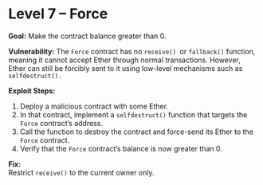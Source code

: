 # Level 7 – Force

**Goal:** Make the contract balance greater than 0.

**Vulnerability:**
The `Force` contract has no `receive() `or `fallback()` function, meaning it cannot accept Ether through normal transactions. However, Ether can still be forcibly sent to it using low-level mechanisms such as `selfdestruct().`

**Exploit Steps:**

1. Deploy a malicious contract with some Ether.
2. In that contract, implement a `selfdestruct()` function that targets the `Force` contract’s address.
3. Call the function to destroy the contract and force-send its Ether to the `Force` contract.
4. Verify that the `Force` contract’s balance is now greater than 0.

**Fix:**  
Restrict `receive()` to the current owner only.
